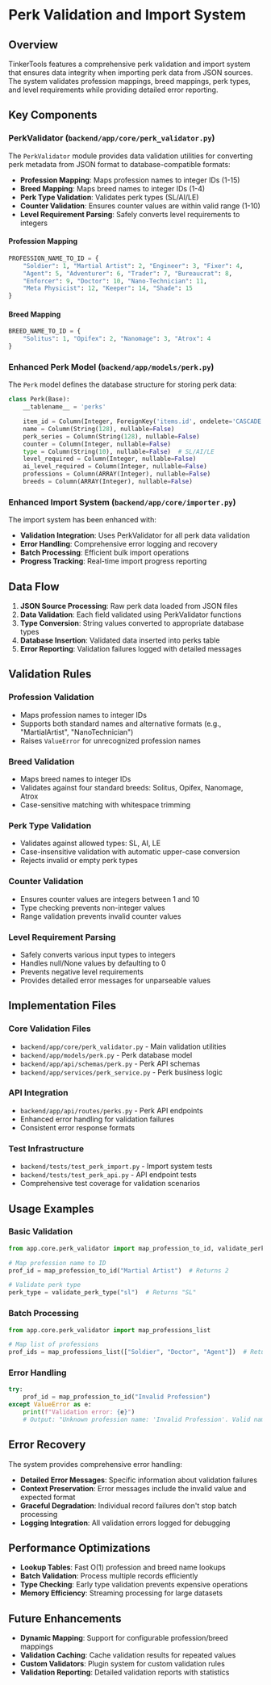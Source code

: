 # Perk Validation and Import System

## Overview

TinkerTools features a comprehensive perk validation and import system that ensures data integrity when importing perk data from JSON sources. The system validates profession mappings, breed mappings, perk types, and level requirements while providing detailed error reporting.

## Key Components

### PerkValidator (`backend/app/core/perk_validator.py`)

The `PerkValidator` module provides data validation utilities for converting perk metadata from JSON format to database-compatible formats:

- **Profession Mapping**: Maps profession names to integer IDs (1-15)
- **Breed Mapping**: Maps breed names to integer IDs (1-4)
- **Perk Type Validation**: Validates perk types (SL/AI/LE)
- **Counter Validation**: Ensures counter values are within valid range (1-10)
- **Level Requirement Parsing**: Safely converts level requirements to integers

#### Profession Mapping
```python
PROFESSION_NAME_TO_ID = {
    "Soldier": 1, "Martial Artist": 2, "Engineer": 3, "Fixer": 4,
    "Agent": 5, "Adventurer": 6, "Trader": 7, "Bureaucrat": 8,
    "Enforcer": 9, "Doctor": 10, "Nano-Technician": 11,
    "Meta Physicist": 12, "Keeper": 14, "Shade": 15
}
```

#### Breed Mapping
```python
BREED_NAME_TO_ID = {
    "Solitus": 1, "Opifex": 2, "Nanomage": 3, "Atrox": 4
}
```

### Enhanced Perk Model (`backend/app/models/perk.py`)

The `Perk` model defines the database structure for storing perk data:

```python
class Perk(Base):
    __tablename__ = 'perks'

    item_id = Column(Integer, ForeignKey('items.id', ondelete='CASCADE'), primary_key=True)
    name = Column(String(128), nullable=False)
    perk_series = Column(String(128), nullable=False)
    counter = Column(Integer, nullable=False)
    type = Column(String(10), nullable=False)  # SL/AI/LE
    level_required = Column(Integer, nullable=False)
    ai_level_required = Column(Integer, nullable=False)
    professions = Column(ARRAY(Integer), nullable=False)
    breeds = Column(ARRAY(Integer), nullable=False)
```

### Enhanced Import System (`backend/app/core/importer.py`)

The import system has been enhanced with:

- **Validation Integration**: Uses PerkValidator for all perk data validation
- **Error Handling**: Comprehensive error logging and recovery
- **Batch Processing**: Efficient bulk import operations
- **Progress Tracking**: Real-time import progress reporting

## Data Flow

1. **JSON Source Processing**: Raw perk data loaded from JSON files
2. **Data Validation**: Each field validated using PerkValidator functions
3. **Type Conversion**: String values converted to appropriate database types
4. **Database Insertion**: Validated data inserted into perks table
5. **Error Reporting**: Validation failures logged with detailed messages

## Validation Rules

### Profession Validation
- Maps profession names to integer IDs
- Supports both standard names and alternative formats (e.g., "MartialArtist", "NanoTechnician")
- Raises `ValueError` for unrecognized profession names

### Breed Validation
- Maps breed names to integer IDs
- Validates against four standard breeds: Solitus, Opifex, Nanomage, Atrox
- Case-sensitive matching with whitespace trimming

### Perk Type Validation
- Validates against allowed types: SL, AI, LE
- Case-insensitive validation with automatic upper-case conversion
- Rejects invalid or empty perk types

### Counter Validation
- Ensures counter values are integers between 1 and 10
- Type checking prevents non-integer values
- Range validation prevents invalid counter values

### Level Requirement Parsing
- Safely converts various input types to integers
- Handles null/None values by defaulting to 0
- Prevents negative level requirements
- Provides detailed error messages for unparseable values

## Implementation Files

### Core Validation Files
- `backend/app/core/perk_validator.py` - Main validation utilities
- `backend/app/models/perk.py` - Perk database model
- `backend/app/api/schemas/perk.py` - Perk API schemas
- `backend/app/services/perk_service.py` - Perk business logic

### API Integration
- `backend/app/api/routes/perks.py` - Perk API endpoints
- Enhanced error handling for validation failures
- Consistent error response formats

### Test Infrastructure
- `backend/tests/test_perk_import.py` - Import system tests
- `backend/tests/test_perk_api.py` - API endpoint tests
- Comprehensive test coverage for validation scenarios

## Usage Examples

### Basic Validation
```python
from app.core.perk_validator import map_profession_to_id, validate_perk_type

# Map profession name to ID
prof_id = map_profession_to_id("Martial Artist")  # Returns 2

# Validate perk type
perk_type = validate_perk_type("sl")  # Returns "SL"
```

### Batch Processing
```python
from app.core.perk_validator import map_professions_list

# Map list of professions
prof_ids = map_professions_list(["Soldier", "Doctor", "Agent"])  # Returns [1, 10, 5]
```

### Error Handling
```python
try:
    prof_id = map_profession_to_id("Invalid Profession")
except ValueError as e:
    print(f"Validation error: {e}")
    # Output: "Unknown profession name: 'Invalid Profession'. Valid names: [...]"
```

## Error Recovery

The system provides comprehensive error handling:

- **Detailed Error Messages**: Specific information about validation failures
- **Context Preservation**: Error messages include the invalid value and expected format
- **Graceful Degradation**: Individual record failures don't stop batch processing
- **Logging Integration**: All validation errors logged for debugging

## Performance Optimizations

- **Lookup Tables**: Fast O(1) profession and breed name lookups
- **Batch Validation**: Process multiple records efficiently
- **Type Checking**: Early type validation prevents expensive operations
- **Memory Efficiency**: Streaming processing for large datasets

## Future Enhancements

- **Dynamic Mapping**: Support for configurable profession/breed mappings
- **Validation Caching**: Cache validation results for repeated values
- **Custom Validators**: Plugin system for custom validation rules
- **Validation Reporting**: Detailed validation reports with statistics